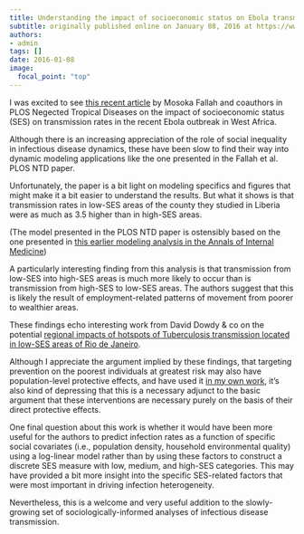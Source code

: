 ```yaml
---
title: Understanding the impact of socioeconomic status on Ebola transmission
subtitle: originally published online on January 08, 2016 at https://www.jonzelner.net/
authors:
- admin
tags: []
date: 2016-01-08
image:
  focal_point: "top"
---
```

I was excited to see [this recent article](http://journals.plos.org/plosntds/article?id=10.1371/journal.pntd.0004260) by Mosoka Fallah and coauthors in PLOS Negected Tropical Diseases on the impact of socioeconomic status (SES) on transmission rates in the recent Ebola outbreak in West Africa.

Although there is an increasing appreciation of the role of social inequality in infectious disease dynamics, these have been slow to find their way into dynamic modeling applications like the one presented in the Fallah et al. PLOS NTD paper.

Unfortunately, the paper is a bit light on modeling specifics and figures that might make it a bit easier to understand the results. But what it shows is that transmission rates in low-SES areas of the county they studied in Liberia were as much as 3.5 higher than in high-SES areas.

(The model presented in the PLOS NTD paper is ostensibly based on the one presented in [this earlier modeling analysis in the Annals of Internal Medicine](https://doi.org/10.7326/M14-2255))

A particularly interesting finding from this analysis is that transmission from low-SES into high-SES areas is much more likely to occur than is transmission from high-SES to low-SES areas. The authors suggest that this is likely the result of employment-related patterns of movement from poorer to wealthier areas.

These findings echo interesting work from David Dowdy & co on the potential [regional impacts of hotspots of Tuberculosis transmission located in low-SES areas of Rio de Janeiro](http://www.pnas.org/content/109/24/9557.full.pdf).

Although I appreciate the argument implied by these findings, that targeting prevention on the poorest individuals at greatest risk may also have population-level protective effects, and have used it [in my own work](https://www.jonzelner.net/downloads/papers/zelner_jid_2016.pdf), it’s also kind of depressing that this is a necessary adjunct to the basic argument that these interventions are necessary purely on the basis of their direct protective effects.

One final question about this work is whether it would have been more useful for the authors to predict infection rates as a function of specific social covariates (i.e., population density, household environmental quality) using a log-linear model rather than by using these factors to construct a discrete SES measure with low, medium, and high-SES categories. This may have provided a bit more insight into the specific SES-related factors that were most important in driving infection heterogeneity.

Nevertheless, this is a welcome and very useful addition to the slowly-growing set of sociologically-informed analyses of infectious disease transmission.
